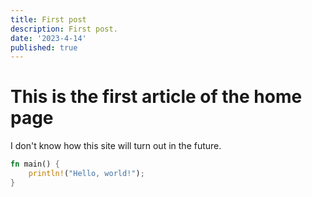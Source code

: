 ```yaml
---
title: First post
description: First post.
date: '2023-4-14'
published: true
---
```


# This is the first article of the home page

I don't know how this site will turn out in the future.

```rust
fn main() {
    println!("Hello, world!");
}
```

